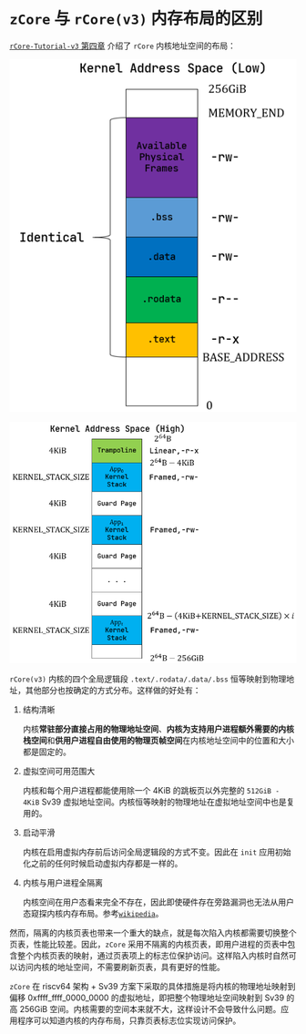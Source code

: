 ﻿# `zCore` 与 `rCore(v3)` 内存布局的区别

[`rCore-Tutorial-v3` 第四章](https://rcore-os.github.io/rCore-Tutorial-Book-v3/chapter4/5kernel-app-spaces.html) 介绍了 `rCore` 内核地址空间的布局：

![低 256GiB](kernel-as-low.png)

![高 256GiB](kernel-as-high.png)

`rCore(v3)` 内核的四个全局逻辑段 `.text/.rodata/.data/.bss` 恒等映射到物理地址，其他部分也按确定的方式分布。这样做的好处有：

1. 结构清晰

   内核**常驻部分直接占用的物理地址空间**、**内核为支持用户进程额外需要的内核栈空间**和**供用户进程自由使用的物理页帧空间**在内核地址空间中的位置和大小都是固定的。

2. 虚拟空间可用范围大

   内核和每个用户进程都能使用除一个 4KiB 的跳板页以外完整的 `512GiB - 4KiB` Sv39 虚拟地址空间。内核恒等映射的物理地址在虚拟地址空间中也是复用的。

3. 启动平滑

   内核在启用虚拟内存前后访问全局逻辑段的方式不变。因此在 `init` 应用初始化之前的任何时候启动虚拟内存都是一样的。

4. 内核与用户进程全隔离

   内核空间在用户态看来完全不存在，因此即使硬件存在旁路漏洞也无法从用户态窥探内核内存布局。参考[`wikipedia`](https://zh.wikipedia.org/wiki/%E5%86%85%E6%A0%B8%E9%A1%B5%E8%A1%A8%E9%9A%94%E7%A6%BB)。

然而，隔离的内核页表也带来一个重大的缺点，就是每次陷入内核都需要切换整个页表，性能比较差。因此，`zCore` 采用不隔离的内核页表，即用户进程的页表中包含整个内核页表的映射，通过页表项上的标志位保护访问。这样陷入内核时自然可以访问内核的地址空间，不需要刷新页表，具有更好的性能。

`zCore` 在 riscv64 架构 + Sv39 方案下采取的具体措施是将内核的物理地址映射到偏移 0xffff_ffff_0000_0000 的虚拟地址，即把整个物理地址空间映射到 Sv39 的高 256GiB 空间。内核需要的空间本来就不大，这样设计不会导致什么问题。应用程序可以知道内核的内存布局，只靠页表标志位实现访问保护。
